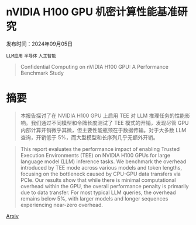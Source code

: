 # nVIDIA H100 GPU 机密计算性能基准研究

发布时间：2024年09月05日

`LLM应用` `半导体` `人工智能`

> Confidential Computing on nVIDIA H100 GPU: A Performance Benchmark Study

# 摘要

> 本报告探讨了在 NVIDIA H100 GPU 上启用 TEE 对 LLM 推理任务的性能影响。我们通过不同模型和令牌长度测试了 TEE 模式的开销，发现尽管 GPU 内部计算开销微乎其微，但主要性能瓶颈在于数据传输。对于大多数 LLM 查询，开销低于 5%，而大型模型和长序列几乎无额外开销。

> This report evaluates the performance impact of enabling Trusted Execution Environments (TEE) on NVIDIA H100 GPUs for large language model (LLM) inference tasks. We benchmark the overhead introduced by TEE mode across various models and token lengths, focusing on the bottleneck caused by CPU-GPU data transfers via PCIe. Our results show that while there is minimal computational overhead within the GPU, the overall performance penalty is primarily due to data transfer. For most typical LLM queries, the overhead remains below 5%, with larger models and longer sequences experiencing near-zero overhead.

[Arxiv](https://arxiv.org/abs/2409.03992)